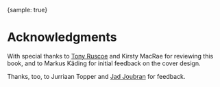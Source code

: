 {sample: true}
# Acknowledgments

With special thanks to [Tony Ruscoe](https://ruscoe.net/) and Kirsty MacRae for reviewing this book, and to Markus Käding for initial feedback on the cover design.

Thanks, too, to Jurriaan Topper and [Jad Joubran](https://jadjoubran.io/) for feedback.